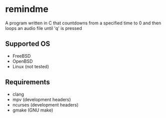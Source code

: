 # remindme
A program written in C that countdowns from a specified time to 0 and then loops an audio file until 'q' is pressed  

## Supported OS
* FreeBSD
* OpenBSD
* Linux (not tested)

## Requirements
* clang
* mpv (development headers)
* ncurses (development headers)
* gmake (GNU make)


